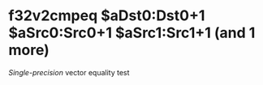 # f32v2cmpeq $aDst0:Dst0+1 $aSrc0:Src0+1 $aSrc1:Src1+1 (and 1 more)

*Single-precision* vector equality test
